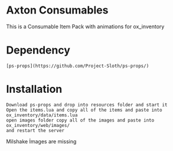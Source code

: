 # Axton Consumables
This is a Consumable Item Pack with animations for ox_inventory 

# Dependency
    [ps-props](https://github.com/Project-Sloth/ps-props/)

# Installation
    Download ps-props and drop into resources folder and start it
    Open the items.lua and copy all of the items and paste into ox_inventory/data/items.lua
    open images folder copy all of the images and paste into ox_inventory/web/images/
    and restart the server

Milshake İmages are missing